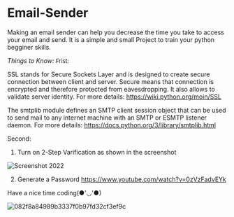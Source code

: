 # Email-Sender
Making an email sender can help you decrease the time you take to access your email and send.
It is a simple and small Project to train your python begginer skills.

*Things to Know:*
<font size=2> Frist:</font>

SSL stands for Secure Sockets Layer and is designed to create secure connection between client and server. 
Secure means that connection is encrypted and therefore protected from eavesdropping. It also allows to validate server identity.
For more details:
https://wiki.python.org/moin/SSL


The smtplib module defines an SMTP client session object that can be used to 
send mail to any internet machine with an SMTP or ESMTP listener daemon.
For more details:
https://docs.python.org/3/library/smtplib.html

Second:
1. Turn on 2-Step Varification as shown in the screenshot

![Screenshot 2022](https://user-images.githubusercontent.com/101124995/187748279-8a06cc5a-84f9-4ad1-a045-25585e232317.png)

2. Generate a Password https://www.youtube.com/watch?v=0zVzFadvEYk




Have a nice time coding(●'◡'●)

![082f8a84989b3337f0b97fd32cf3ef9c](https://user-images.githubusercontent.com/101124995/187745749-b5233bce-0a6d-4a72-bad9-e030956cee44.jpg)


